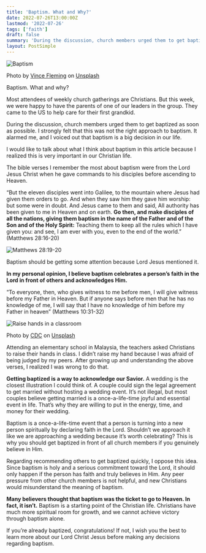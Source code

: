 ```yaml
---
title: 'Baptism. What and Why?'
date: 2022-07-26T13:00:00Z
lastmod: '2022-07-26'
tags: ['faith']
draft: false
summary: 'During the discussion, church members urged them to get baptized as soon as possible. I strongly felt that this was not the right approach to baptism...'
layout: PostSimple
---
```


![Baptism](/static/images/baptism-what-and-why/vince-fleming-baptism.jpg)

Photo by [Vince Fleming](https://unsplash.com/@vincefleming?utm_source=unsplash&utm_medium=referral&utm_content=creditCopyText) on [Unsplash](https://unsplash.com/s/photos/baptism?utm_source=unsplash&utm_medium=referral&utm_content=creditCopyText)

Baptism. What and why?

Most attendees of weekly church gatherings are Christians. But this week, we were happy to have the parents of one of our leaders in the group. They came to the US to help care for their first grandkid.

During the discussion, church members urged them to get baptized as soon as possible. I strongly felt that this was not the right approach to baptism. It alarmed me, and I voiced out that baptism is a big decision in our life.

I would like to talk about what I think about baptism in this article because I realized this is very important in our Christian life.

The bible verses I remember the most about baptism were from the Lord Jesus Christ when he gave commands to his disciples before ascending to Heaven.

“But the eleven disciples went into Galilee, to the mountain where Jesus had given them orders to go. And when they saw him they gave him worship: but some were in doubt. And Jesus came to them and said, All authority has been given to me in Heaven and on earth. **Go then, and make disciples of all the nations, giving them baptism in the name of the Father and of the Son and of the Holy Spirit:** Teaching them to keep all the rules which I have given you: and see, I am ever with you, even to the end of the world.” (Matthews 28:16-20)

![Matthews 28:19-20](/static/images/baptism-what-and-why/matthews-28-19-20.png)

Baptism should be getting some attention because Lord Jesus mentioned it.

**In my personal opinion, I believe baptism celebrates a person’s faith in the Lord in front of others and acknowledges Him.**

“To everyone, then, who gives witness to me before men, I will give witness before my Father in Heaven. But if anyone says before men that he has no knowledge of me, I will say that I have no knowledge of him before my Father in heaven” (Matthews 10:31-32)

![Raise hands in a classroom](/static/images/baptism-what-and-why/cdc-kids-classroom.jpg)

Photo by [CDC](https://unsplash.com/@cdc?utm_source=unsplash&utm_medium=referral&utm_content=creditCopyText) on [Unsplash](https://unsplash.com/s/photos/baptism?utm_source=unsplash&utm_medium=referral&utm_content=creditCopyText)

Attending an elementary school in Malaysia, the teachers asked Christians to raise their hands in class. I didn’t raise my hand because I was afraid of being judged by my peers. After growing up and understanding the above verses, I realized I was wrong to do that.

**Getting baptized is a way to acknowledge our Savior.** A wedding is the closest illustration I could think of. A couple could sign the legal agreement to get married without hosting a wedding event. It’s not illegal, but most couples believe getting married is a once-a-life-time joyful and essential event in life. That’s why they are willing to put in the energy, time, and money for their wedding.

Baptism is a once-a-life-time event that a person is turning into a new person spiritually by declaring faith in the Lord. Shouldn’t we approach it like we are approaching a wedding because it’s worth celebrating? This is why you should get baptized in front of all church members if you genuinely believe in Him.

Regarding recommending others to get baptized quickly, I oppose this idea. Since baptism is holy and a serious commitment toward the Lord, it should only happen if the person has faith and truly believes in Him. Any peer pressure from other church members is not helpful, and new Christians would misunderstand the meaning of baptism.

**Many believers thought that baptism was the ticket to go to Heaven. In fact, it isn’t.** Baptism is a starting point of the Christian life. Christians have much more spiritual room for growth, and we cannot achieve victory through baptism alone.

If you’re already baptized, congratulations! If not, I wish you the best to learn more about our Lord Christ Jesus before making any decisions regarding baptism.
